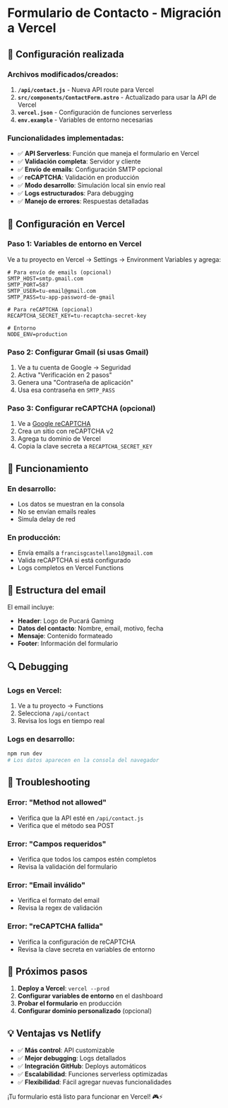 # Formulario de Contacto - Migración a Vercel

## 🚀 Configuración realizada

### Archivos modificados/creados:

1. **`/api/contact.js`** - Nueva API route para Vercel
2. **`src/components/ContactForm.astro`** - Actualizado para usar la API de Vercel
3. **`vercel.json`** - Configuración de funciones serverless
4. **`env.example`** - Variables de entorno necesarias

### Funcionalidades implementadas:

- ✅ **API Serverless**: Función que maneja el formulario en Vercel
- ✅ **Validación completa**: Servidor y cliente
- ✅ **Envío de emails**: Configuración SMTP opcional
- ✅ **reCAPTCHA**: Validación en producción
- ✅ **Modo desarrollo**: Simulación local sin envío real
- ✅ **Logs estructurados**: Para debugging
- ✅ **Manejo de errores**: Respuestas detalladas

## 🔧 Configuración en Vercel

### Paso 1: Variables de entorno en Vercel

Ve a tu proyecto en Vercel → Settings → Environment Variables y agrega:

```env
# Para envío de emails (opcional)
SMTP_HOST=smtp.gmail.com
SMTP_PORT=587
SMTP_USER=tu-email@gmail.com
SMTP_PASS=tu-app-password-de-gmail

# Para reCAPTCHA (opcional)
RECAPTCHA_SECRET_KEY=tu-recaptcha-secret-key

# Entorno
NODE_ENV=production
```

### Paso 2: Configurar Gmail (si usas Gmail)

1. Ve a tu cuenta de Google → Seguridad
2. Activa "Verificación en 2 pasos"
3. Genera una "Contraseña de aplicación"
4. Usa esa contraseña en `SMTP_PASS`

### Paso 3: Configurar reCAPTCHA (opcional)

1. Ve a [Google reCAPTCHA](https://www.google.com/recaptcha/)
2. Crea un sitio con reCAPTCHA v2
3. Agrega tu dominio de Vercel
4. Copia la clave secreta a `RECAPTCHA_SECRET_KEY`

## 📧 Funcionamiento

### En desarrollo:
- Los datos se muestran en la consola
- No se envían emails reales
- Simula delay de red

### En producción:
- Envía emails a `francisgcastellano1@gmail.com`
- Valida reCAPTCHA si está configurado
- Logs completos en Vercel Functions

## 🎯 Estructura del email

El email incluye:
- **Header**: Logo de Pucará Gaming
- **Datos del contacto**: Nombre, email, motivo, fecha
- **Mensaje**: Contenido formateado
- **Footer**: Información del formulario

## 🔍 Debugging

### Logs en Vercel:
1. Ve a tu proyecto → Functions
2. Selecciona `/api/contact`
3. Revisa los logs en tiempo real

### Logs en desarrollo:
```bash
npm run dev
# Los datos aparecen en la consola del navegador
```

## 🚨 Troubleshooting

### Error: "Method not allowed"
- Verifica que la API esté en `/api/contact.js`
- Verifica que el método sea POST

### Error: "Campos requeridos"
- Verifica que todos los campos estén completos
- Revisa la validación del formulario

### Error: "Email inválido"
- Verifica el formato del email
- Revisa la regex de validación

### Error: "reCAPTCHA fallida"
- Verifica la configuración de reCAPTCHA
- Revisa la clave secreta en variables de entorno

## 📝 Próximos pasos

1. **Deploy a Vercel**: `vercel --prod`
2. **Configurar variables de entorno** en el dashboard
3. **Probar el formulario** en producción
4. **Configurar dominio personalizado** (opcional)

## 💡 Ventajas vs Netlify

- ✅ **Más control**: API customizable
- ✅ **Mejor debugging**: Logs detallados
- ✅ **Integración GitHub**: Deploys automáticos
- ✅ **Escalabilidad**: Funciones serverless optimizadas
- ✅ **Flexibilidad**: Fácil agregar nuevas funcionalidades

¡Tu formulario está listo para funcionar en Vercel! 🎮⚡
